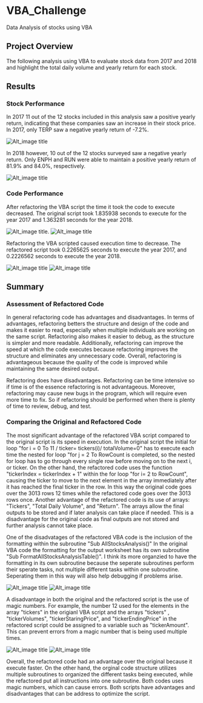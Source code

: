 # VBA_Challenge
Data Analysis of stocks using VBA
## Project Overview
The following analysis using VBA to evaluate stock data from 2017 and 2018 and highlight the total daily volume and yearly return for each stock. 

## Results

### Stock Performance
In 2017 11 out of the  12 stocks included in this analysis saw a positive yearly return, indicating that these companies saw an increase in their stock price. In 2017, only TERP saw a negative yearly return of -7.2%. 

![Alt_image title](/Resources/VBA_Challenge_Table_2017.png)

In 2018 however, 10 out of the 12 stocks surveyed saw a negative yearly return. Only ENPH and RUN were able to maintain a positive yearly return of 81.9% and 84.0%, respectively. 

![Alt_image title](/Resources/VBA_Challenge_Table_2018.png)

### Code Performance
After refactoring the VBA script the time it took the code to execute decreased. The original script took 1.835938 seconds to execute for the year 2017 and 1.363281 seconds for the year 2018. 

![Alt_image title](/Resources/VBA_Challenge_Original_2017.png).        ![Alt_image title](/Resources/VBA_Challenge_Original_2018.png)

Refactoring the VBA scripted caused execution time to decrease. The refactored script took 0.2265625 seconds to execute the year 2017, and 0.2226562 seconds to execute the year 2018. 

![Alt_image title](/Resources/VBA_Challenge_2017.png)                 ![Alt_image title](/Resources/VBA_Challenge_2018.png)

## Summary

### Assessment of Refactored Code
In general refactoring code has advantages and disadvantages. In terms of advantages, refactoring betters the structure and design of the code and makes it easier to read, especially when multiple individuals are working on the same script. Refactoring also makes it easier to debug, as the structure is simpler and more readable. Additionally, refactoring can improve the speed at which the code executes because refactoring improves the structure and eliminates any unnecessary code.  Overall, refactoring is advantageous because the quality of the code is improved while maintaining the same desired output. 

Refactoring does have disadvantages. Refactoring can be time intensive so if time is of the essence refactoring is not advantageous. Moreover, refactoring may cause new bugs in the program, which will require even more time to fix. So if refactoring should be performed when there is plenty of time to review, debug, and test. 

### Comparing the Original and Refactored Code

The most significant advantage of the refactored VBA script compared to the original script is its speed in execution. In the original script the initial for loop "for i = 0 To 11 / ticker= tickers(i)/ totalVolume=0" has to execute each time the nested for loop "for j = 2 To RowCount is completed, so the nested for loop has to go through every single row before moving on to the next i, or ticker.  On the other hand, the refactored code uses the function "tickerIndex = tickerIndex + 1" within the for loop "for i= 2 to RowCount", causing the ticker to move to the next element in the array immediately after it has reached the final ticker in the row. In this way the original code goes over the 3013 rows 12 times while the refactored code goes over the 3013 rows once. Another advantage of the refactored code is its use of arrays: "Tickers", "Total Daily Volume", and "Return". The arrays allow the final outputs to be stored and if later analysis can take place if needed. This is a disadvantage for the original code as final outputs are not stored and further analysis cannot take place.


One of the disadvatages of the refactored VBA code is the inclusion of the formatting within the subroutine "Sub AllStocksAnalysis()" In the original VBA code the formatting for the output worksheet has its own subroutine "Sub FormatAllStocksAnalysisTable()". I think its more organzied to have the formatting in its own subroutine because the seperate subroutines perform their sperate tasks, not multiple different tasks within one subroutine. Seperating them in this way will also help debugging if problems arise. 

![Alt_image title](Resources/VBA_Challenge_Original_Formatting.png)                     ![Alt_image title](/Resources/VBA_Challenge_Refactored_Formatting.png)


A disadvantage in both the original and the refactored script is the use of magic numbers. For example, the number 12 used for the elements in the array "tickers" in the origianl VBA script and the arrays "tickers" , "tickerVolumes", "tickerStaringPrice", and "tickerEndingPrice" in the refactored script could be assigned to a variable such as "tickerAmount". This can prevent errors from a magic number that is being used multiple times.

![Alt_image title](/Resources/VBA_Challenge_Original_Magic_Number.png)                  ![Alt_image title](/Resources/VBA_Challenge_Refactored_Magic_Number.png)


Overall, the refactored code had an advantage over the original because it execute faster. On the other hand, the orginal code structure utilizes multiple subroutines to organized the different tasks being executed, while the refactored put all instructions into one subroutine. Both codes uses magic numbers, which can cause errors. Both scripts have advantages and disadvantages that can be address to optimize the script.  
